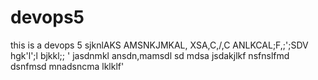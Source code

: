 # devops5
this is a devops 5
sjknlAKS
AMSNKJMKAL,
XSA,C,/,C
ANLKCAL;F,;';SDV
hgk'l';l
bjkkl;;
'
jasdnmkl
ansdn,mamsdl
sd  mdsa
jsdakjlkf
nsfnslfmd
 dsnfmsd
mnadsncma
lklklf'
